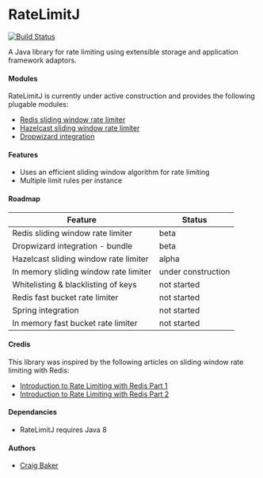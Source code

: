 RateLimitJ
============

[![Build Status](https://travis-ci.org/mokies/ratelimitj.svg)](https://travis-ci.org/mokies/ratelimitj)

A Java library for rate limiting using extensible storage and application framework adaptors.

#### Modules
RateLimitJ is currently under active construction and provides the following plugable modules:

* [Redis sliding window rate limiter](ratelimitj-redis)
* [Hazelcast sliding window rate limiter](ratelimitj-hazelcast)
* [Dropwizard integration](ratelimitj-dropwizard)

#### Features
* Uses an efficient sliding window algorithm for rate limiting
* Multiple limit rules per instance

#### Roadmap
| Feature       | Status      |
| ------------- |-------------| 
| Redis sliding window rate limiter | beta  |
| Dropwizard integration - bundle | beta |
| Hazelcast sliding window rate limiter | alpha |
| In memory sliding window rate limiter | under construction |
| Whitelisting & blacklisting of keys | not started |
| Redis fast bucket rate limiter | not started |
| Spring integration | not started |
| In memory fast bucket rate limiter | not started |

#### Credis
This library was inspired by the following articles on sliding window rate limiting with Redis:

* [Introduction to Rate Limiting with Redis Part 1](http://www.dr-josiah.com/2014/11/introduction-to-rate-limiting-with.html)
* [Introduction to Rate Limiting with Redis Part 2](http://www.dr-josiah.com/2014/11/introduction-to-rate-limiting-with_26.html)

#### Dependancies
* RateLimitJ requires Java 8

#### Authors

* [Craig Baker](https://github.com/mokies)
